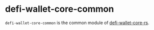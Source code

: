# defi-wallet-core-common

`defi-wallet-core-common` is the common module of [defi-wallet-core-rs](https://github.com/crypto-com/defi-wallet-core-rs).
